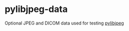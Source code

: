 # pylibjpeg-data

Optional JPEG and DICOM data used for testing
[pylibjpeg](https://github.com/pydicom/pylibjpeg)
